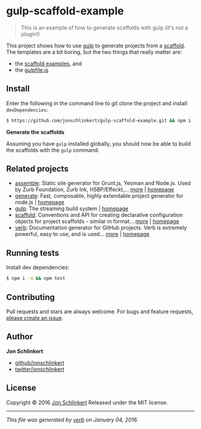 # gulp-scaffold-example

> This is an example of how to generate scaffolds with gulp (it's not a plugin!)

This project shows how to use [gulp](http://gulpjs.com) to generate projects from a [scaffold](https://github.com/jonschlinkert/scaffold). The templates are a bit boring, but the two things that really matter are:

* the [scaffold examples](./scaffolds.js), and
* the [gulpfile.js](./gulpfile.js)

## Install

Enter the following in the command line to git clone the project and install `devDependencies`:

```sh
$ https://github.com/jonschlinkert/gulp-scaffold-example.git && npm i
```

**Generate the scaffolds**

Assuming you have `gulp` installed globally, you should now be able to build the scaffolds with the `gulp` command.

## Related projects

* [assemble](https://www.npmjs.com/package/assemble): Static site generator for Grunt.js, Yeoman and Node.js. Used by Zurb Foundation, Zurb Ink, H5BP/Effeckt,… [more](https://www.npmjs.com/package/assemble) | [homepage](http://assemble.io)
* [generate](https://www.npmjs.com/package/generate): Fast, composable, highly extendable project generator for node.js | [homepage](https://github.com/jonschlinkert/generate)
* [gulp](https://www.npmjs.com/package/gulp): The streaming build system | [homepage](http://gulpjs.com)
* [scaffold](https://www.npmjs.com/package/scaffold): Conventions and API for creating declarative configuration objects for project scaffolds - similar in format… [more](https://www.npmjs.com/package/scaffold) | [homepage](https://github.com/jonschlinkert/scaffold)
* [verb](https://www.npmjs.com/package/verb): Documentation generator for GitHub projects. Verb is extremely powerful, easy to use, and is used… [more](https://www.npmjs.com/package/verb) | [homepage](https://github.com/verbose/verb)

## Running tests

Install dev dependencies:

```sh
$ npm i -d && npm test
```

## Contributing

Pull requests and stars are always welcome. For bugs and feature requests, [please create an issue](https://github.com/jonschlinkert/gulp-scaffold-example/issues/new).

## Author

**Jon Schlinkert**

* [github/jonschlinkert](https://github.com/jonschlinkert)
* [twitter/jonschlinkert](http://twitter.com/jonschlinkert)

## License

Copyright © 2016 [Jon Schlinkert](https://github.com/jonschlinkert)
Released under the MIT license.

***

_This file was generated by [verb](https://github.com/verbose/verb) on January 04, 2016._
